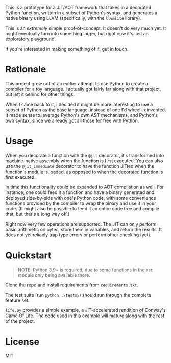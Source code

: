 This is a prototype for a JIT/AOT framework that takes in a decorated Python function, written in a subset of Python's syntax, and generates a native binary using LLVM (specifically, with the `llvmlite` library).

This is an *extremely* simple proof-of-concept. It doesn't do very much yet. It  might eventually turn into something larger, but right now it's just an exploratory playground.

If you're interested in making something of it, get in touch.

# Rationale

This project grew out of an earlier attempt to use Python to create a compiler for a toy language. I actually got fairly far along with that project, but left it behind for other things.

When I came back to it, I decided it might be more interesting to use a subset of Python as the base language, instead of one I'd wheel-reinvented. It made sense to leverage Python's own AST mechanisms, and Python's own syntax, since we already got all those for free with Python.

# Usage

When you decorate a function with the `@jit` decorator, it's transformed into machine-native assembly when the function is first executed. You can also use the `@jit_immediate` decorator to have the function JITted when the function's module is loaded, as opposed to when the decorated function is first executed.

In time this functionality could be expanded to AOT compilation as well. For instance, one could feed it a function and have a binary generated and deployed side-by-side with one's Python code, with some convenience functions provided by the compiler to wrap the binary and use it in your code. (It might also be possible to feed it an entire code tree and compile that, but that's a long way off.)

Right now very few operations are supported. The JIT can only perform basic arithmetic on bytes, store them in variables, and return the results. It does not yet reliably trap type errors or perform other checking (yet).

# Quickstart

> NOTE: Python 3.9+ is required, due to some functions in the `ast` module only being available there.

Clone the repo and install requirements from `requirements.txt`.

The test suite (run `python .\tests\`) should run through the complete feature set.

`life.py` provides a simple example, a JIT-accelerated rendition of Conway's Game Of Life. The code used in this example will mature along with the rest of the project.

# License

MIT
